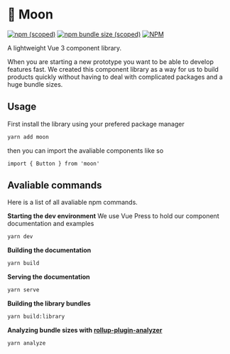 # 🌙 Moon

[![npm (scoped)](https://img.shields.io/npm/v/@ulissesferreira/moon)](https://www.npmjs.com/package/@ulissesferreira/moon)
[![npm bundle size (scoped)](https://img.shields.io/bundlephobia/minzip/@ulissesferreira/moon)](https://bundlephobia.com/result?p=@ulissesferreira/moon@latest)
[![NPM](https://img.shields.io/npm/l/@ulissesferreira/moon)](https://github.com/ulissesferreira/moon/blob/main/LICENSE)

A lightweight Vue 3 component library.

When you are starting a new prototype you want to be able to develop features fast. We created this component library as a way for us to build products quickly without having to deal with complicated packages and a huge bundle sizes.

## Usage

First install the library using your prefered package manager

```bash
yarn add moon
```

then you can import the avaliable components like so

```vue
import { Button } from 'moon'
```


## Avaliable commands

Here is a list of all avaliable npm commands.

**Starting the dev environment**
We use Vue Press to hold our component documentation and examples
```bash
yarn dev
```

**Building the documentation**
```bash
yarn build
```

**Serving the documentation**
```bash
yarn serve
```

**Building the library bundles**
```bash
yarn build:library
```

**Analyzing bundle sizes with [rollup-plugin-analyzer](https://github.com/doesdev/rollup-plugin-analyzer)**
```bash
yarn analyze
```